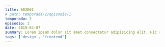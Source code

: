 ```yaml
---
title: S02E01
# path: temporada/2/episodio/1
temporada: 2
episodio: 1
date: 2019-03-07
summary: Lorem ipsum dolor sit amet consectetur adipisicing elit. Hic rerum earum quos explicabo suscipit maxime iste qui nihil. Reiciendis asperiores minus necessitatibus
tags: ['design', 'frontend']
---
```

